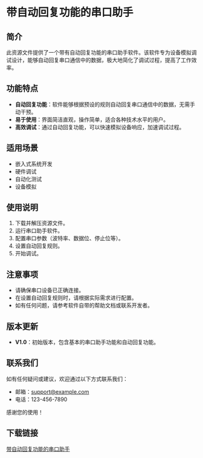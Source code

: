 # 带自动回复功能的串口助手

## 简介
此资源文件提供了一个带有自动回复功能的串口助手软件。该软件专为设备模拟调试设计，能够自动回复串口通信中的数据，极大地简化了调试过程，提高了工作效率。

## 功能特点
- **自动回复功能**：软件能够根据预设的规则自动回复串口通信中的数据，无需手动干预。
- **易于使用**：界面简洁直观，操作简单，适合各种技术水平的用户。
- **高效调试**：通过自动回复功能，可以快速模拟设备响应，加速调试过程。

## 适用场景
- 嵌入式系统开发
- 硬件调试
- 自动化测试
- 设备模拟

## 使用说明
1. 下载并解压资源文件。
2. 运行串口助手软件。
3. 配置串口参数（波特率、数据位、停止位等）。
4. 设置自动回复规则。
5. 开始调试。

## 注意事项
- 请确保串口设备已正确连接。
- 在设置自动回复规则时，请根据实际需求进行配置。
- 如有任何问题，请参考软件自带的帮助文档或联系开发者。

## 版本更新
- **V1.0**：初始版本，包含基本的串口助手功能和自动回复功能。

## 联系我们
如有任何疑问或建议，欢迎通过以下方式联系我们：
- 邮箱：support@example.com
- 电话：123-456-7890

感谢您的使用！

## 下载链接

[带自动回复功能的串口助手](https://pan.quark.cn/s/384478993828)
